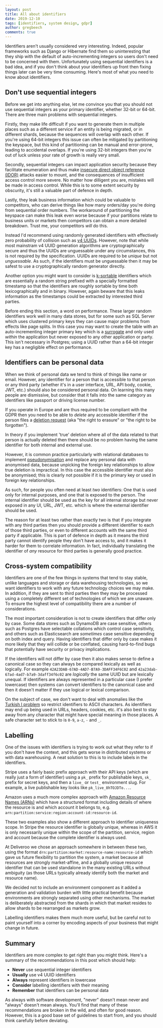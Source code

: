 ```yaml
---
layout: post
title: All about identifiers
date: 2019-12-10
tags: [identifiers, system design, gdpr]
author: gregbeech
comments: true
---
```


Identifiers aren't usually considered very interesting. Indeed, popular frameworks such as Django or Hibernate find them so uninteresting that they ship with the default of auto-incrementing integers so users don't need to be concerned with them. Unfortunately using sequential identifiers is a bad idea, and if you don't think about your identifiers up front then fixing things later can be very time consuming. Here's most of what you need to know about identifiers.

## Don't use sequential integers

Before we get into anything else, let me convince you that you should not use sequential integers as your primary identifier, whether 32-bit or 64-bit. There are three main problems with sequential integers.

Firstly, they make life difficult if you want to generate them in multiple places such as a different service if an entity is being migrated, or in different shards, because the sequences will overlap with each other. If you're using 64-bit integers this issue can often be mitigated by partitioning the keyspace, but this kind of partitioning can be manual and error-prone, leading to accidental overlaps. If you're using 32-bit integers then you're out of luck unless your rate of growth is really very small.

Secondly, sequential integers can impact application security because they facilitate enumeration and thus make [insecure direct object reference (IDOR)](https://www.owasp.org/index.php/Testing_for_Insecure_Direct_Object_References_(OTG-AUTHZ-004)) attacks easier to mount, and the consequences of insufficient access control more severe. No matter how dilligent you are, mistakes will be made in access control. While this is to some extent security by obscurity, it's still a valuable part of defence in depth.

Lastly, they leak business information which could be valuable to competitors, who can derive things like how many orders/day you're doing from sequential order numbers. The workaround of partitioning the keyspace can make this leak even worse because if your partitions relate to business units or markets then competitors can obtain a more detailed breakdown. Trust me, your competitors _will_ do this.

Instead I'd recommend using randomly generated identifiers with effectively zero probability of collision such as [v4 UUIDs](https://en.wikipedia.org/wiki/Universally_unique_identifier#Version_4_(random)). However, note that while most mainstram v4 UUID generation algorithms are cryptographically secure and thus the UUIDs are unguessable under any circumstances, this is not required by the specification. UUIDs are required to be _unique_ but not _unguessable_. As such, if the identifiers must be unguessable then it may be safest to use a cryptographically random generator directly.

Another option you might want to consider is [k-sortable](https://en.wikipedia.org/wiki/Partial_sorting) identifiers which are essentially a random string prefixed with a specially formatted timestamp so that the identifiers are roughly sortable by time both lexicographically and in binary. However, again beware that this leaks information as the timestamps could be extracted by interested third parties.

Before ending this section, a word on performance. These larger random identifiers work well in many data stores, but for some such as SQL Server which uses clustered primary keys they can cause major problems from effects like page splits. In this case you may want to create the table with an auto-incrementing integer primary key which is a [surrogate](https://en.wikipedia.org/wiki/Surrogate_key) and only used _within_ the application but never exposed to any other application or party. This isn't necessary in Postgres; using a UUID rather than a 64-bit integer key has a negligible effect on performance.

## Identifiers can be personal data

When we think of personal data we tend to think of things like name or email. However, any identifier for a person that is accessible to that person or any third party (whether it's in a user interface, URL, API body, cookie, JWT, etc.) should also be considered personal data. On learning this many people are dismissive, but consider that it falls into the same category as identifiers like passport or driving license number.

If you operate in Europe and are thus required to be compliant with the GDPR then you need to be able to _delete_ any accessible identifier if the person files a [deletion request](https://ico.org.uk/for-organisations/guide-to-data-protection/guide-to-the-general-data-protection-regulation-gdpr/individual-rights/right-to-erasure/) (aka "the right to erasure" or "the right to be forgotten").

In theory if you implement 'true' deletion where all of the data related to that person is actually deleted then there should be no problem having the same identifier for both internal and external use.

However, it is common practice particularly with relational databases to implement [pseudonymisation](https://en.wikipedia.org/wiki/Pseudonymization) and replace any personal data with anonymised data, because unpicking the foreign key relationships to allow true deletion is impractical. In this case the accessible identifier must also be anonymised; this is clearly not possible if it is the primary key or used in foreign key relationships.

As such, for people you often need at least _two_ identifiers: One that is used only for internal purposes, and one that is exposed to the person. The internal identifier should be used as the key for all internal storage but never exposed in any UI, URL, JWT, etc. which is where the external identifier should be used. 

The reason for at least two rather than exactly two is that if you integrate with any third parties then you should provide a different identifier to each of those third parties, or even to different accounts with the same third party if applicable. This is part of defence in depth as it means the third party cannot identify people they don't have access to, and it makes it harder for them to correlate information. In fact, individually translating the identifier of _any_ resource for third parties is generally good practice.

## Cross-system compatibility

Identifiers are one of the few things in systems that tend to stay stable, unlike languages and storage or data warehousing technologies, so we want identifiers to work with any future technology choices we may make. In addition, if they are sent to third parties then they may be processed using a completely different set of technologies of which we are unaware. To ensure the highest level of compatibility there are a number of considerations.

The most important consideration is not to create identifiers that differ only by case. Some data stores such as DynamoDB are case sensitive, others such as Postgres have selectable collations which control case sensitivity, and others such as Elasticsearch are _sometimes_ case sensitive depending on both index and query. Having identifiers that differ only by case makes it more likely that they will collide or be conflated, causing hard-to-find bugs that potentially have security or privacy implications.

If the identifiers will not differ by case then it also makes sense to define a canonical case so they can always be compared lexically as well as logically. For example `42A23DAB-67AD-4AD7-B7A9-3DAFF34F6C02` and `42a23dab-67ad-4ad7-b7a9-3daff34f6c02` are _logically_ the same UUID but are lexically unequal. If identifiers are always represented in a particular case (I prefer lowercase) then systems can convert identifiers to the canonical case and then it doesn't matter if they use logical or lexical comparison.

On the subject of case, we don't want to deal with anomalies like the [Turkish I problem](http://www.i18nguy.com/unicode/turkish-i18n.html) so restrict identifiers to ASCII characters. As identifiers may end up being used in URLs, headers, cookies, etc. it's also best to stay away from any character that might have special meaning in those places. A safe character set to stick to is `0-9`, `a-z`, `-` and `_`.

## Labelling

One of the issues with identifiers is trying to work out what they refer to if you don't have the context, and this gets worse in distributed systems or with data warehousing. A neat solution to this is to include labels in the identifiers.

Stripe uses a fairly basic prefix approach with their API keys (which are really just a form of identifier) using a `pk_` prefix for publishable keys, `sk_` prefix for secret keys, and then a `live_` or `test_` environment slug. For example, a live publishable key looks like `pk_live_8hTOJDTo...`.

Amazon uses a much more complex approach with [Amazon Resource Names (ARNs)](https://docs.aws.amazon.com/general/latest/gr/aws-arns-and-namespaces.html) which have a structured format including details of where the resource is and which account it belongs to, e.g. `arn:partition:service:region:account-id:resource-id`.

These two examples also show a different approach to identifier uniqueness scope. In Stripe the resource identifier is globally unique, whereas in AWS it is only necessarily unique within the scope of the partition, service, region and account because the complete identifier is always used.

At Deliveroo we chose an approach somewhere in between these two, using the format `drn:partition:market:resource-name:resource-id` which gave us future flexibility to partition the system, a market because all resources are strongly market-affine, and a globally unique resource identifier that can be used standalone in the many existing URLs without ambiguity (as those URLs typically already identify both the market and resource name).

We decided not to include an environment component as it added a generation and validation burden with little practical benefit because environments are strongly separated using other mechanisms. The market is deliberately abstracted from the shards in which that market resides to allow shards to be rearranged as markets grow. 

Labelling identifiers makes them much more useful, but be careful not to paint yourself into a corner by encoding aspects of your business that might change in future.

## Summary

Identifiers are more complex to get right than you might think. Here's a summary of the recommendations in this post which should help:

- **Never** use sequential integer identifiers
- **Usually** use v4 UUID identifiers
- **Always** represent identifiers in lowercase
- **Consider** labelling identifiers with their meaning
- **Remember** that identifiers can be personal data

As always with software development, "never" doesn't mean never and "always" doesn't mean always. You'll find that many of these recommendations are broken in the wild, and often for good reason. However, this is a good base set of guidelines to start from, and you should think carefully before deviating.
